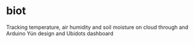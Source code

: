 # biot
Tracking temperature, air humidity and soil moisture on cloud through and Arduino Yún design and Ubidots dashboard
